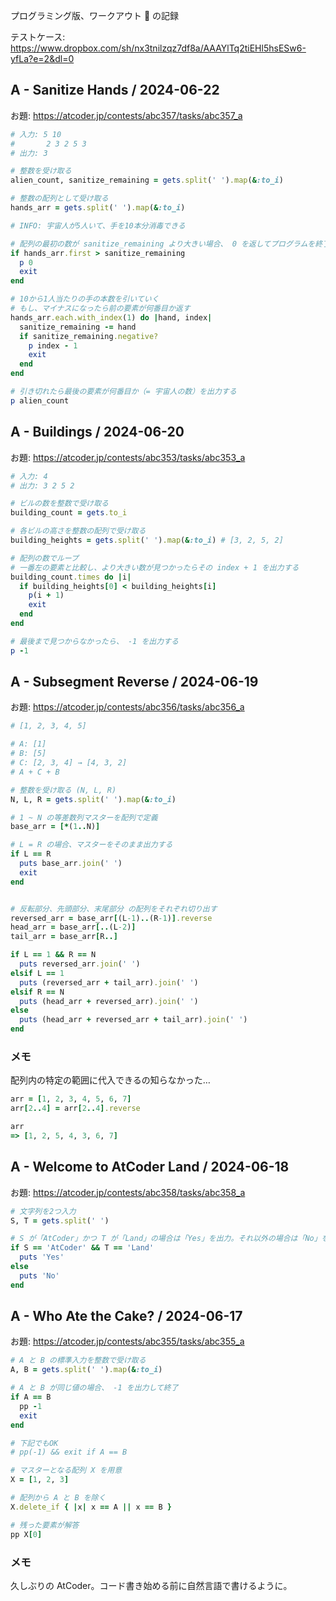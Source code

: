 プログラミング版、ワークアウト 💪 の記録

テストケース: https://www.dropbox.com/sh/nx3tnilzqz7df8a/AAAYlTq2tiEHl5hsESw6-yfLa?e=2&dl=0

## A - Sanitize Hands / 2024-06-22
お題: https://atcoder.jp/contests/abc357/tasks/abc357_a
```ruby
# 入力: 5 10
#       2 3 2 5 3
# 出力: 3

# 整数を受け取る
alien_count, sanitize_remaining = gets.split(' ').map(&:to_i)

# 整数の配列として受け取る
hands_arr = gets.split(' ').map(&:to_i)

# INFO: 宇宙人が5人いて、手を10本分消毒できる

# 配列の最初の数が sanitize_remaining より大きい場合、 0 を返してプログラムを終了する
if hands_arr.first > sanitize_remaining
  p 0
  exit
end

# 10から1人当たりの手の本数を引いていく
# もし、マイナスになったら前の要素が何番目か返す
hands_arr.each.with_index(1) do |hand, index|
  sanitize_remaining -= hand
  if sanitize_remaining.negative?
    p index - 1
    exit
  end
end

# 引き切れたら最後の要素が何番目か（= 宇宙人の数）を出力する
p alien_count
```

## A - Buildings / 2024-06-20
お題: https://atcoder.jp/contests/abc353/tasks/abc353_a
```ruby
# 入力: 4
# 出力: 3 2 5 2

# ビルの数を整数で受け取る
building_count = gets.to_i

# 各ビルの高さを整数の配列で受け取る
building_heights = gets.split(' ').map(&:to_i) # [3, 2, 5, 2]

# 配列の数でループ
# 一番左の要素と比較し、より大きい数が見つかったらその index + 1 を出力する
building_count.times do |i|
  if building_heights[0] < building_heights[i]
    p(i + 1)
    exit
  end
end

# 最後まで見つからなかったら、 -1 を出力する
p -1
```

## A - Subsegment Reverse / 2024-06-19
お題: https://atcoder.jp/contests/abc356/tasks/abc356_a
```ruby
# [1, 2, 3, 4, 5]

# A: [1]
# B: [5]
# C: [2, 3, 4] → [4, 3, 2]
# A + C + B

# 整数を受け取る (N, L, R)
N, L, R = gets.split(' ').map(&:to_i)

# 1 ~ N の等差数列マスターを配列で定義
base_arr = [*(1..N)]

# L = R の場合、マスターをそのまま出力する
if L == R
  puts base_arr.join(' ')
  exit
end


# 反転部分、先頭部分、末尾部分 の配列をそれぞれ切り出す
reversed_arr = base_arr[(L-1)..(R-1)].reverse
head_arr = base_arr[..(L-2)]
tail_arr = base_arr[R..]

if L == 1 && R == N
  puts reversed_arr.join(' ')
elsif L == 1
  puts (reversed_arr + tail_arr).join(' ')
elsif R == N
  puts (head_arr + reversed_arr).join(' ')
else
  puts (head_arr + reversed_arr + tail_arr).join(' ')
end
```
### メモ
配列内の特定の範囲に代入できるの知らなかった…
```ruby
arr = [1, 2, 3, 4, 5, 6, 7]
arr[2..4] = arr[2..4].reverse

arr
=> [1, 2, 5, 4, 3, 6, 7]
```

## A - Welcome to AtCoder Land / 2024-06-18
お題: https://atcoder.jp/contests/abc358/tasks/abc358_a
```ruby
# 文字列を2つ入力
S, T = gets.split(' ')

# S が「AtCoder」かつ T が「Land」の場合は「Yes」を出力。それ以外の場合は「No」を出力。
if S == 'AtCoder' && T == 'Land'
  puts 'Yes'
else
  puts 'No'
end
```

## A - Who Ate the Cake? / 2024-06-17
お題: https://atcoder.jp/contests/abc355/tasks/abc355_a
```ruby
# A と B の標準入力を整数で受け取る
A, B = gets.split(' ').map(&:to_i)

# A と B が同じ値の場合、 -1 を出力して終了
if A == B
  pp -1
  exit
end

# 下記でもOK
# pp(-1) && exit if A == B

# マスターとなる配列 X を用意
X = [1, 2, 3]

# 配列から A と B を除く
X.delete_if { |x| x == A || x == B }

# 残った要素が解答
pp X[0]
```
### メモ
久しぶりの AtCoder。コード書き始める前に自然言語で書けるように。

